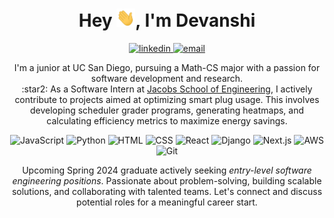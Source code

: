 <h1 align="center"> Hey <img width="30px" src="https://github.com/devanshi-jain/devanshi-jain/blob/main/hi.gif">, I'm Devanshi</a></h1>
<p align="center"> 
    <a href="https://www.linkedin.com/in/djain18/">
        <img src="https://img.shields.io/badge/LinkedIn-0077B5?style=for-the-badge&logo=linkedin&logoColor=white" alt="linkedin"/>
    </a>
    <a href="mailto:djain@ucsd.edu">
        <img src="https://img.shields.io/badge/email-%23323330.svg?style=for-the-badge&logo=gmail&logoColor=%2523F7DF1E" alt="email"/>
    </a>
</p>
<!--     <a href="https://leetcode.com/djain18/">
        <img src="https://img.shields.io/badge/-LeetCode-FFA116?style=for-the-badge&logo=LeetCode&logoColor=black" alt="leetcode"/>
    </a> -->
<p align="center">I'm a junior at UC San Diego, pursuing a Math-CS major with a passion for software development and research. 
    <br>:star2: As a Software Intern at <a href="https://sites.google.com/ucsd.edu/derconnect/home?authuser=0">Jacobs School of Engineering</a>, I actively contribute to projects aimed at optimizing smart plug usage. This involves developing scheduler grader programs, generating heatmaps, and calculating efficiency metrics to maximize energy savings.</p>

<p align="center">
    <img src="https://img.shields.io/badge/javascript-%23323330.svg?style=for-the-badge&logo=javascript&logoColor=%23F7DF1E" alt="JavaScript"/> 
    <img src="https://img.shields.io/badge/python-%230077b5.svg?style=for-the-badge&logo=python&logoColor=%23F7DF1E" alt="Python"/> 
    <img src="https://img.shields.io/badge/html-%23e34f2c.svg?style=for-the-badge&logo=html&logoColor=%23F7DF1E" alt="HTML"/> 
    <img src="https://img.shields.io/badge/css-%23563d7c.svg?style=for-the-badge&logo=css&logoColor=%23F7DF1E" alt="CSS"/> 
    <img src="https://img.shields.io/badge/react-%23323330.svg?style=for-the-badge&logo=react&logoColor=%2361DBFB" alt="React"/> 
    <img src="https://img.shields.io/badge/django-%2523323330.svg?style=for-the-badge&logo=django&logoColor=%2523F7DF1E" alt="Django"/> 
    <img src="https://img.shields.io/badge/next.js-%23323330.svg?style=for-the-badge&logo=next.js&logoColor=%2523F7DF1E" alt="Next.js"/> 
    <img src="https://img.shields.io/badge/aws-%23e34f2c.svg?style=for-the-badge&logo=aws&logoColor=%23F7DF1E" alt="AWS"/> 
    <img src="https://img.shields.io/badge/git-%23f7df1e.svg?style=for-the-badge&logo=git&logoColor=%2523F7DF1E" alt="Git"/> 
</p>

<p align="center">Upcoming Spring 2024 graduate actively seeking <em>entry-level software engineering positions</em>. Passionate about problem-solving, building scalable solutions, and collaborating with talented teams. Let's connect and discuss potential roles for a meaningful career start.</p>
